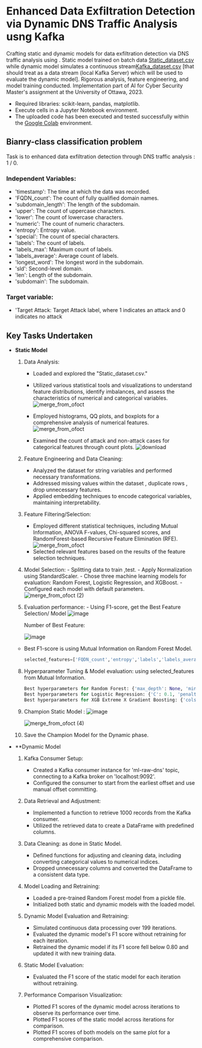 # **Enhanced Data Exfiltration Detection via Dynamic DNS Traffic Analysis usng Kafka**
Crafting static and dynamic models for data exfiltration detection via DNS traffic analysis using . Static model trained on batch data [Static_dataset.csv](https://github.com/RimTouny/Dynamic-DNS-Traffic-Analysis-for-Data-Exfiltration-Detection-with-Kafka/files/13904748/Static_dataset.csv) while dynamic model simulates a continuous stream[Kafka_dataset.csv](https://github.com/RimTouny/Dynamic-DNS-Traffic-Analysis-for-Data-Exfiltration-Detection-with-Kafka/files/13904759/Kafka_dataset.csv) [that should treat as a data stream (local Kafka Server) which will be used to evaluate the dynamic model]. Rigorous analysis, feature engineering, and model training conducted. Implementation part of AI for Cyber Security Master's assignment at the University of Ottawa, 2023.

- Required libraries: scikit-learn, pandas, matplotlib.
- Execute cells in a Jupyter Notebook environment.
- The uploaded code has been executed and tested successfully within the [Google Colab](https://colab.google/) environment.

## Bianry-class classification problem 
Task is to enhanced data exfiltration detection through DNS traffic analysis : 1 / 0.

### Independent Variables:
   +	'timestamp': The time at which the data was recorded.
   +	'FQDN_count': The count of fully qualified domain names.
   +	'subdomain_length': The length of the subdomain.
   +	'upper': The count of uppercase characters.
   +	'lower': The count of lowercase characters.
   +	'numeric': The count of numeric characters.
   +	'entropy': Entropy value.
   +	'special': The count of special characters.
   +	'labels': The count of labels.
   +	'labels_max': Maximum count of labels.
   +	'labels_average': Average count of labels.
   +	'longest_word': The longest word in the subdomain.
   +	'sld': Second-level domain.
   +	'len': Length of the subdomain.
   +	'subdomain': The subdomain.
  
### Target variable:
   +	'Target Attack: Target Attack label, where 1 indicates an attack and 0 indicates no attack


## **Key Tasks Undertaken**

+ **Static Model**
   1. Data Analysis:
      - Loaded and explored the "Static_dataset.csv."
      - Utilized various statistical tools and visualizations to understand feature distributions, identify imbalances, and          assess the characteristics of numerical and categorical variables.
        ![merge_from_ofoct](https://github.com/RimTouny/Dynamic-DNS-Traffic-Analysis-for-Data-Exfiltration-Detection-with-Kafka/assets/48333870/10001fe8-4d57-4c66-976b-239e0a89e4bc)
     
      - Employed histograms, QQ plots, and boxplots for a comprehensive analysis of numerical features.
        ![merge_from_ofoct](https://github.com/RimTouny/Dynamic-DNS-Traffic-Analysis-for-Data-Exfiltration-Detection-with-Kafka/assets/48333870/07581bba-53dc-4183-b629-80233c7d7d52)
          
      - Examined the count of attack and non-attack cases for categorical features through count plots.
        ![download](https://github.com/RimTouny/Dynamic-DNS-Traffic-Analysis-for-Data-Exfiltration-Detection-with-Kafka/assets/48333870/34cc2231-40d3-4f89-9aed-d721e0033f88)


   2. Feature Engineering and Data Cleaning:
      - Analyzed the dataset for string variables and performed necessary transformations.
      - Addressed missing values within the dataset , duplicate rows , drop unnecessary features.
      - Applied embedding techniques to encode categorical variables, maintaining interpretability.
        
   3. Feature Filtering/Selection:
      - Employed different statistical techniques, including Mutual Information, ANOVA F-values, Chi-squared scores, and             RandomForest-based Recursive Feature Elimination (RFE).
        ![merge_from_ofoct](https://github.com/RimTouny/Dynamic-DNS-Traffic-Analysis-for-Data-Exfiltration-Detection-with-Kafka/assets/48333870/7f40f32d-b48c-4539-a409-e1e37d6bb0df)
      - Selected relevant features based on the results of the feature selection techniques.

    4.  Model Selection:
      - Splitting data to train ,test.
      - Apply Normalization using StandardScaler.
      - Chose three machine learning models for evaluation: Random Forest, Logistic Regression, and XGBoost.
      - Configured each model with default parameters.
        ![merge_from_ofoct (2)](https://github.com/RimTouny/Dynamic-DNS-Traffic-Analysis-for-Data-Exfiltration-Detection-with-Kafka/assets/48333870/a67ffd1d-c289-4ac2-84b5-0b4fc2d00487)

    6.  Evaluation performance:
       - Using F1-score, get the  Best Feature Selection/ Model
        ![image](https://github.com/RimTouny/Dynamic-DNS-Traffic-Analysis-for-Data-Exfiltration-Detection-with-Kafka/assets/48333870/f175eced-0f99-4070-879d-c817ec3744bc)

           Number of Best Feature:
        
           ![image](https://github.com/RimTouny/Dynamic-DNS-Traffic-Analysis-for-Data-Exfiltration-Detection-with-Kafka/assets/48333870/08788240-dc08-41bc-8a28-d2b599e0fd64)

   - Best F1-score is using Mutual Information on Random Forest Model.
       ```python
      selected_features=['FQDN_count','entropy','labels','labels_average','longest_word','lower','sld','special']
      ```
    8. Hyperparameter Tuning & Model evaluation: using selected_features from Mutual Information.
       ```python
       Best hyperparameters for Random Forest: {'max_depth': None, 'min_samples_leaf': 1, 'min_samples_split': 2, 'n_estimators': 200}
       Best hyperparameters for Logistic Regression: {'C': 0.1, 'penalty': 'l2', 'solver': 'newton-cg'}
       Best hyperparameters for XGB Extreme X Gradient Boosting: {'colsample_bytree': 0.8, 'learning_rate': 0.3, 'max_depth': 5, 'min_child_weight': 1, 'n_estimators': 200, 'subsample': 1.0}```
  

    10. Champion Static Model :
        ![image](https://github.com/RimTouny/Dynamic-DNS-Traffic-Analysis-for-Data-Exfiltration-Detection-with-Kafka/assets/48333870/84cecf28-e6af-4cff-82e3-87b3acbc43c1)
        
        ![merge_from_ofoct (4)](https://github.com/RimTouny/Dynamic-DNS-Traffic-Analysis-for-Data-Exfiltration-Detection-with-Kafka/assets/48333870/0217333f-6526-4663-8b75-8fbaa2cfb51e)

    12. Save the Champion Model for the Dynamic phase.

+ **Dynamic Model
   1. Kafka Consumer Setup:
      - Created a Kafka consumer instance for 'ml-raw-dns' topic, connecting to a Kafka broker on 'localhost:9092'.
      - Configured the consumer to start from the earliest offset and use manual offset committing.
        
   2. Data Retrieval and Adjustment:
      - Implemented a function to retrieve 1000 records from the Kafka consumer.
      - Utilized the retrieved data to create a DataFrame with predefined columns.
        
   3. Data Cleaning: as done in Static Model.
      - Defined functions for adjusting and cleaning data, including converting categorical values to numerical indices.
      - Dropped unnecessary columns and converted the DataFrame to a consistent data type.
        
   4. Model Loading and Retraining:
      - Loaded a pre-trained Random Forest model from a pickle file.
      - Initialized both static and dynamic models with the loaded model.
        
   5. Dynamic Model Evaluation and Retraining:
      - Simulated continuous data processing over 199 iterations.
      - Evaluated the dynamic model's F1 score without retraining for each iteration.
      - Retrained the dynamic model if its F1 score fell below 0.80 and updated it with new training data.
        
   6. Static Model Evaluation:
      - Evaluated the F1 score of the static model for each iteration without retraining.
        
   7. Performance Comparison Visualization:

      - Plotted F1 scores of the dynamic model across iterations to observe its performance over time.
      - Plotted F1 scores of the static model across iterations for comparison.
      - Plotted F1 scores of both models on the same plot for a comprehensive comparison.
